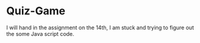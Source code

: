 # Quiz-Game
I will hand in the assignment on the 14th, I am stuck and trying to figure out the some Java script code.

